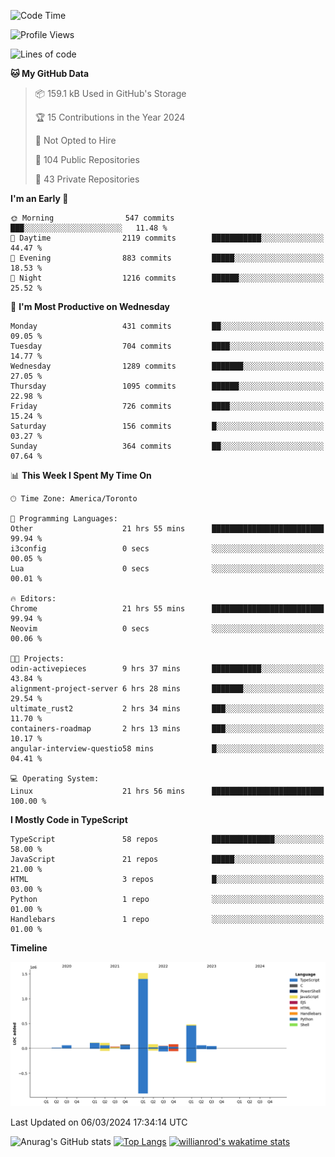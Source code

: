 <!--START_SECTION:waka-->
![Code Time](http://img.shields.io/badge/Code%20Time-1%2C281%20hrs%207%20mins-blue)

![Profile Views](http://img.shields.io/badge/Profile%20Views-1-blue)

![Lines of code](https://img.shields.io/badge/From%20Hello%20World%20I%27ve%20Written-2.7%20million%20lines%20of%20code-blue)

**🐱 My GitHub Data** 

> 📦 159.1 kB Used in GitHub's Storage 
 > 
> 🏆 15 Contributions in the Year 2024
 > 
> 🚫 Not Opted to Hire
 > 
> 📜 104 Public Repositories 
 > 
> 🔑 43 Private Repositories 
 > 
**I'm an Early 🐤** 

```text
🌞 Morning                547 commits         ███░░░░░░░░░░░░░░░░░░░░░░   11.48 % 
🌆 Daytime                2119 commits        ███████████░░░░░░░░░░░░░░   44.47 % 
🌃 Evening                883 commits         █████░░░░░░░░░░░░░░░░░░░░   18.53 % 
🌙 Night                  1216 commits        ██████░░░░░░░░░░░░░░░░░░░   25.52 % 
```
📅 **I'm Most Productive on Wednesday** 

```text
Monday                   431 commits         ██░░░░░░░░░░░░░░░░░░░░░░░   09.05 % 
Tuesday                  704 commits         ████░░░░░░░░░░░░░░░░░░░░░   14.77 % 
Wednesday                1289 commits        ███████░░░░░░░░░░░░░░░░░░   27.05 % 
Thursday                 1095 commits        ██████░░░░░░░░░░░░░░░░░░░   22.98 % 
Friday                   726 commits         ████░░░░░░░░░░░░░░░░░░░░░   15.24 % 
Saturday                 156 commits         █░░░░░░░░░░░░░░░░░░░░░░░░   03.27 % 
Sunday                   364 commits         ██░░░░░░░░░░░░░░░░░░░░░░░   07.64 % 
```


📊 **This Week I Spent My Time On** 

```text
🕑︎ Time Zone: America/Toronto

💬 Programming Languages: 
Other                    21 hrs 55 mins      █████████████████████████   99.94 % 
i3config                 0 secs              ░░░░░░░░░░░░░░░░░░░░░░░░░   00.05 % 
Lua                      0 secs              ░░░░░░░░░░░░░░░░░░░░░░░░░   00.01 % 

🔥 Editors: 
Chrome                   21 hrs 55 mins      █████████████████████████   99.94 % 
Neovim                   0 secs              ░░░░░░░░░░░░░░░░░░░░░░░░░   00.06 % 

🐱‍💻 Projects: 
odin-activepieces        9 hrs 37 mins       ███████████░░░░░░░░░░░░░░   43.84 % 
alignment-project-server 6 hrs 28 mins       ███████░░░░░░░░░░░░░░░░░░   29.54 % 
ultimate_rust2           2 hrs 34 mins       ███░░░░░░░░░░░░░░░░░░░░░░   11.70 % 
containers-roadmap       2 hrs 13 mins       ███░░░░░░░░░░░░░░░░░░░░░░   10.17 % 
angular-interview-questio58 mins             █░░░░░░░░░░░░░░░░░░░░░░░░   04.41 % 

💻 Operating System: 
Linux                    21 hrs 56 mins      █████████████████████████   100.00 % 
```

**I Mostly Code in TypeScript** 

```text
TypeScript               58 repos            ██████████████░░░░░░░░░░░   58.00 % 
JavaScript               21 repos            █████░░░░░░░░░░░░░░░░░░░░   21.00 % 
HTML                     3 repos             █░░░░░░░░░░░░░░░░░░░░░░░░   03.00 % 
Python                   1 repo              ░░░░░░░░░░░░░░░░░░░░░░░░░   01.00 % 
Handlebars               1 repo              ░░░░░░░░░░░░░░░░░░░░░░░░░   01.00 % 
```



**Timeline**

![Lines of Code chart](https://raw.githubusercontent.com/wise-introvert/wise-introvert/master/assets/bar_graph.png)


 Last Updated on 06/03/2024 17:34:14 UTC
<!--END_SECTION:waka-->

![Anurag's GitHub stats](https://github-readme-stats.vercel.app/api?username=wise-introvert&count_private=true&show_icons=true)
[![Top Langs](https://github-readme-stats.vercel.app/api/top-langs/?username=wise-introvert&langs_count=10)](https://github.com/anuraghazra/github-readme-stats)
[![willianrod's wakatime stats](https://github-readme-stats.vercel.app/api/wakatime?username=wiseintrovert)](https://github.com/anuraghazra/github-readme-stats)
